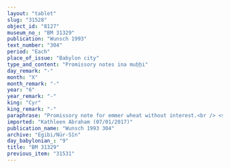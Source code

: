 ```yaml
---
layout: "tablet"
slug: "31528"
object_id: "8127"
museum_no_: "BM 31329"
publication: "Wunsch 1993"
text_number: "304"
period: "Each"
place_of_issue: "Babylon city"
type_and_content: "Promissory notes ina muẖẖi"
day_remark: "-"
month: "X"
month_remark: "-"
year: "6"
year_remark: "-"
king: "Cyr"
king_remark: "-"
paraphrase: "Promissory note for emmer wheat without interest.<br /> <strong>B</strong> owes 1;1.0.0 kor of emmer wheat to <strong><sup>f</sup>A</strong>, to be delivered without interest in Ayyār (II) . Names of the witness and the scribe: &Scaron;āpik-zēri/Nab&ucirc;-&scaron;umu-iddin/Nādin-&scaron;e&#39;im.<br /> <br /> <strong><sup>f</sup>A</strong> = <sup>f</sup>Nuptāya/Iddin-Marduk//Nūr-S&icirc;n; <strong>B</strong> = Madān-ēre&scaron;/Gimillu"
imported: "Kathleen Abraham (07/01/2017)"
publication_name: "Wunsch 1993 304"
archive: "Egibi/Nūr-Sîn"
day_babylonian_: "9"
title: "BM 31329"
previous_item: "31531"
---
```


